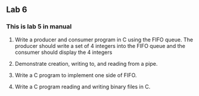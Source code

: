 ## Lab 6

### This is lab 5 in manual

1. Write a producer and consumer program in C using the FIFO queue. The producer should
   write a set of 4 integers into the FIFO queue and the consumer should display the 4 integers

2. Demonstrate creation, writing to, and reading from a pipe.

3. Write a C program to implement one side of FIFO.

4. Write a C program reading and writing binary files in C.
